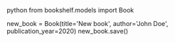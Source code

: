 python from bookshelf.models import Book

new_book = Book(title='New book', author='John Doe', publication_year=2020)
new_book.save()